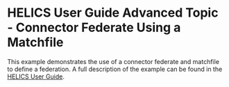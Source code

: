 # HELICS User Guide Advanced Topic - Connector Federate Using a Matchfile

This example demonstrates the use of a connector federate and matchfile to define a federation. A full description of the example can be found in the [HELICS User Guide](https://docs.helics.org/en/latest/user-guide/examples/advanced_examples/advanced_connector/something.html).